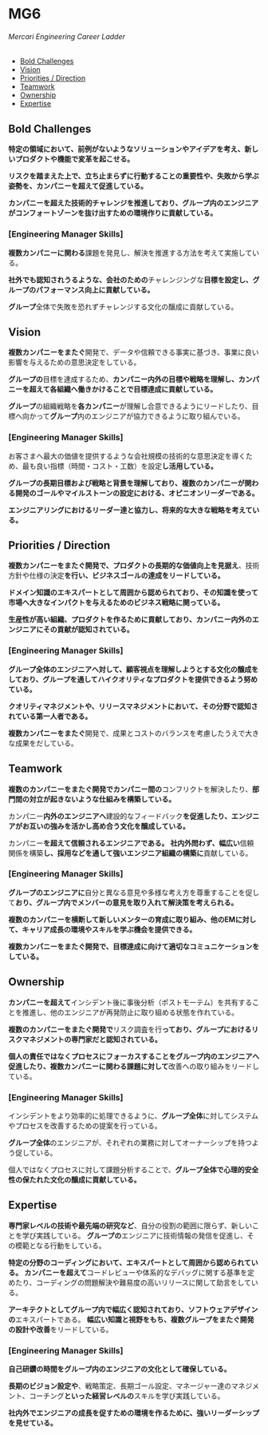 # MG6
###### Mercari Engineering Career Ladder

 * [Bold Challenges](#bold-challenges)
 * [Vision](#vision)
 * [Priorities / Direction](#priorities--direction)
 * [Teamwork](#teamwork)
 * [Ownership](#ownership)
 * [Expertise](#expertise)

## Bold Challenges
**特定の領域において、前例がないようなソリューションやアイデアを考え、新しいプロダクトや機能で変革を起こせる。**

**リスクを踏まえた上で、立ち止まらずに行動することの重要性や、失敗から学ぶ姿勢を、カンパニーを超えて促進している。**

**カンパニーを超えた技術的チャレンジを推進しており、グループ内のエンジニアがコンフォートゾーンを抜け出すための環境作りに貢献している。**

### [Engineering Manager Skills]

**複数カンパニーに関わる**課題を発見し、解決を推進する方法を考えて実施している。

**社外でも認知されうるような、会社のための**チャレンジングな**目標を設定し、グループのパフォーマンス向上に貢献している。**

**グループ**全体で失敗を恐れずチャレンジする文化の醸成に貢献している。


## Vision
**複数カンパニーをまたぐ**開発で、データや信頼できる事実に基づき、事業に良い影響を与えるための意思決定をしている。

**グループの**目標を達成するため、**カンパニー内外の目標や戦略を理解し、カンパニーを超えて各組織へ働きかけることで目標達成に貢献している。**

**グループ**の組織戦略を**各カンパニー**が理解し合意できるようにリードしたり、目標へ向かって**グループ**内のエンジニアが協力できるように取り組んでいる。

### [Engineering Manager Skills]

お客さまへ最大の価値を提供するような会社規模の技術的な意思決定を導くため、最も良い指標（時間・コスト・工数）を設定**し活用している。**

**グループの長期目標および戦略と背景を理解しており、複数のカンパニーが関わる開発のゴールやマイルストーンの設定における、オピニオンリーダーである。**

**エンジニアリングにおけるリーダー達と協力し、将来的な大きな戦略を考えている。**


## Priorities / Direction
**複数カンパニーをまたぐ開発で、プロダクトの長期的な価値向上を見据え**、技術方針や仕様の決定**を行い、ビジネスゴールの達成をリードしている。**

**ドメイン知識のエキスパートとして周囲から認められており、その知識を使って市場へ大きなインパクトを与えるためのビジネス戦略に関っている。**

**生産性が高い組織、プロダクトを作るために貢献しており、カンパニー内外のエンジニアにその貢献が認知されている。**

### [Engineering Manager Skills]

**グループ全体のエンジニアへ対して、顧客視点を理解しようとする文化の醸成をしており、グループを通してハイクオリティなプロダクトを提供できるよう努めている。**

**クオリティマネジメントや、リリースマネジメントにおいて、その分野で認知されている第一人者である。**

**複数カンパニーをまたぐ**開発で、成果とコストのバランスを考慮したうえで大きな成果をだしている。


## Teamwork
**複数のカンパニーをまたぐ開発でカンパニー間の**コンフリクトを解決したり、**部門間の対立が起きないような仕組みを構築している。**

カンパニー**内外のエンジニアへ**建設的なフィードバック**を促進したり、エンジニアがお互いの強みを活かし高め合う文化を醸成している。**

カンパニー**を超えて信頼されるエンジニアである。**
**社内外問わず、幅広い**信頼関係を構築**し、採用などを通して強いエンジニア組織の構築に**貢献している。

### [Engineering Manager Skills]

**グループのエンジニアに**自分と異なる意見や多様な考え方を尊重することを促して**おり、グループ内でメンバーの意見を取り入れて解決策を考えられる。**

**複数のカンパニーを横断して新しいメンターの育成に取り組み、他のEMに対して、キャリア成長の環境やスキルを学ぶ機会を提供できる。**

**複数カンパニーをまたぐ開発で、目標達成に向けて適切なコミュニケーションをしている。**


## Ownership
**カンパニーを超えて**インシデント後に事後分析（ポストモーテム）を共有することを推進し、他のエンジニアが再発防止に取り組める状態を作れている。

**複数のカンパニーをまたぐ開発で**リスク調査を行**っており、グループにおけるリスクマネジメントの専門家だと認知されている。**

**個人の責任ではなくプロセスにフォーカスすることをグループ内のエンジニアへ促進したり、複数カンパニーに関わる課題に対して**改善への取り組みをリードしている。

### [Engineering Manager Skills]

インシデントをより効率的に処理できるように、**グループ全体**に対してシステムやプロセスを改善するための提案を行っている。

**グループ全体**のエンジニアが、それぞれの業務に対してオーナーシップを持つよう促している。

個人ではなくプロセスに対して課題分析することで、**グループ全体で心理的安全性の保たれた文化の醸成に貢献している。**


## Expertise
**専門家レベルの技術や最先端の研究など**、自分の役割の範囲に限らず、新しいことを学び実践している。
**グループの**エンジニアに技術情報の発信を促進し、その模範となる行動をしている。

**特定の分野のコーディングにおいて、エキスパートとして周囲から認められている。**
**カンパニーを超えて**コードレビューや体系的なデバッグに関する基準を定めたり、コーディングの問題解決や難易度の高いリリースに関して助言をしている。

**アーキテクトとしてグループ内で幅広く認知されており、ソフトウェアデザインの**エキスパートである。
**幅広い知識と視野をもち、複数グループをまたぐ開発の設計や改善**をリードしている。

### [Engineering Manager Skills]

**自己研鑽の時間をグループ内のエンジニアの文化として確保している。**

**長期のビジョン設定や**、戦略策定、長期ゴール設定、マネージャー達のマネジメント、コーチング**といった経営レベルの**スキルを学び実践している。

**社内外でエンジニアの成長を促すための環境を作るために、強いリーダーシップを見せている。**

